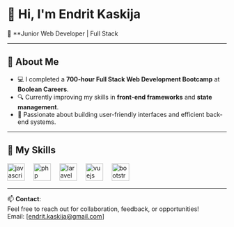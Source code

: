 # 👋 Hi, I'm Endrit Kaskija  

🎯 **Junior Web Developer | Full Stack  

---

## 🚀 About Me  
- 💻 I completed a **700-hour Full Stack Web Development Bootcamp** at **Boolean Careers**.  
- 🔍 Currently improving my skills in **front-end frameworks** and **state management**.  
- 🎨 Passionate about building user-friendly interfaces and efficient back-end systems. 

---

## 🔧 My Skills  
<div align="left">
  <img src="https://cdn.jsdelivr.net/gh/devicons/devicon/icons/javascript/javascript-original.svg" height="40" alt="javascript logo"  />
  <img width="12" />
  <img src="https://cdn.jsdelivr.net/gh/devicons/devicon/icons/php/php-original.svg" height="40" alt="php logo"  />
  <img width="12" />
  <img src="https://cdn.jsdelivr.net/gh/devicons/devicon/icons/laravel/laravel-original.svg" height="40" alt="laravel logo"  />
  <img width="12" />
  <img src="https://cdn.jsdelivr.net/gh/devicons/devicon/icons/vuejs/vuejs-original.svg" height="40" alt="vuejs logo"  />
  <img width="12" />
  <img src="https://cdn.jsdelivr.net/gh/devicons/devicon/icons/bootstrap/bootstrap-original.svg" height="40" alt="bootstrap logo"  />
</div>

---

📫 **Contact**:  
Feel free to reach out for collaboration, feedback, or opportunities!  
Email: [endrit.kaskija@gmail.com]  
